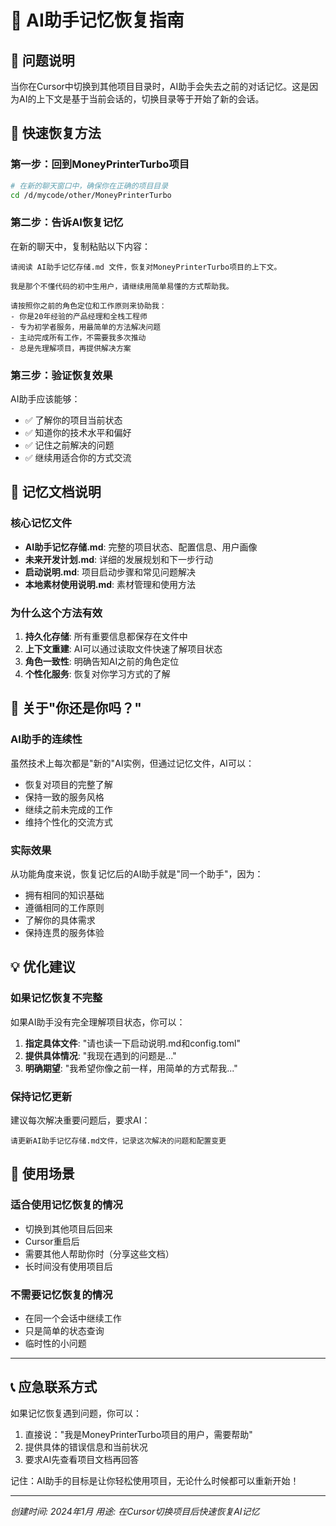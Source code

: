 # 🧠 AI助手记忆恢复指南

## 📝 问题说明
当你在Cursor中切换到其他项目目录时，AI助手会失去之前的对话记忆。这是因为AI的上下文是基于当前会话的，切换目录等于开始了新的会话。

## 🔄 快速恢复方法

### 第一步：回到MoneyPrinterTurbo项目
```bash
# 在新的聊天窗口中，确保你在正确的项目目录
cd /d/mycode/other/MoneyPrinterTurbo
```

### 第二步：告诉AI恢复记忆
在新的聊天中，复制粘贴以下内容：

```
请阅读 AI助手记忆存储.md 文件，恢复对MoneyPrinterTurbo项目的上下文。

我是那个不懂代码的初中生用户，请继续用简单易懂的方式帮助我。

请按照你之前的角色定位和工作原则来协助我：
- 你是20年经验的产品经理和全栈工程师
- 专为初学者服务，用最简单的方法解决问题
- 主动完成所有工作，不需要我多次推动
- 总是先理解项目，再提供解决方案
```

### 第三步：验证恢复效果
AI助手应该能够：
- ✅ 了解你的项目当前状态
- ✅ 知道你的技术水平和偏好
- ✅ 记住之前解决的问题
- ✅ 继续用适合你的方式交流

## 📁 记忆文档说明

### 核心记忆文件
- **AI助手记忆存储.md**: 完整的项目状态、配置信息、用户画像
- **未来开发计划.md**: 详细的发展规划和下一步行动
- **启动说明.md**: 项目启动步骤和常见问题解决
- **本地素材使用说明.md**: 素材管理和使用方法

### 为什么这个方法有效
1. **持久化存储**: 所有重要信息都保存在文件中
2. **上下文重建**: AI可以通过读取文件快速了解项目状态
3. **角色一致性**: 明确告知AI之前的角色定位
4. **个性化服务**: 恢复对你学习方式的了解

## 🤖 关于"你还是你吗？"

### AI助手的连续性
虽然技术上每次都是"新的"AI实例，但通过记忆文件，AI可以：
- 恢复对项目的完整了解
- 保持一致的服务风格
- 继续之前未完成的工作
- 维持个性化的交流方式

### 实际效果
从功能角度来说，恢复记忆后的AI助手就是"同一个助手"，因为：
- 拥有相同的知识基础
- 遵循相同的工作原则
- 了解你的具体需求
- 保持连贯的服务体验

## 💡 优化建议

### 如果记忆恢复不完整
如果AI助手没有完全理解项目状态，你可以：

1. **指定具体文件**: "请也读一下启动说明.md和config.toml"
2. **提供具体情况**: "我现在遇到的问题是..."
3. **明确期望**: "我希望你像之前一样，用简单的方式帮我..."

### 保持记忆更新
建议每次解决重要问题后，要求AI：
```
请更新AI助手记忆存储.md文件，记录这次解决的问题和配置变更
```

## 🎯 使用场景

### 适合使用记忆恢复的情况
- 切换到其他项目后回来
- Cursor重启后
- 需要其他人帮助你时（分享这些文档）
- 长时间没有使用项目后

### 不需要记忆恢复的情况
- 在同一个会话中继续工作
- 只是简单的状态查询
- 临时性的小问题

---

## 📞 应急联系方式

如果记忆恢复遇到问题，你可以：
1. 直接说："我是MoneyPrinterTurbo项目的用户，需要帮助"
2. 提供具体的错误信息和当前状况
3. 要求AI先查看项目文档再回答

记住：AI助手的目标是让你轻松使用项目，无论什么时候都可以重新开始！

---
*创建时间: 2024年1月*
*用途: 在Cursor切换项目后快速恢复AI记忆* 